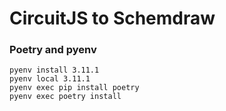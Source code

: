 # CircuitJS to Schemdraw

### Poetry and pyenv

```
pyenv install 3.11.1
pyenv local 3.11.1
pyenv exec pip install poetry
pyenv exec poetry install
```
